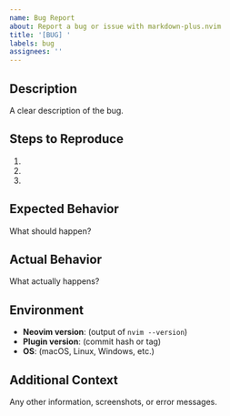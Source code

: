 ```yaml
---
name: Bug Report
about: Report a bug or issue with markdown-plus.nvim
title: '[BUG] '
labels: bug
assignees: ''
---
```


## Description
A clear description of the bug.

## Steps to Reproduce
1. 
2. 
3. 

## Expected Behavior
What should happen?

## Actual Behavior
What actually happens?

## Environment
- **Neovim version**: (output of `nvim --version`)
- **Plugin version**: (commit hash or tag)
- **OS**: (macOS, Linux, Windows, etc.)

## Additional Context
Any other information, screenshots, or error messages.
